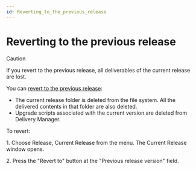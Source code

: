 ```yaml
---
id: Reverting_to_the_previous_release
---
```


# Reverting to the previous release

> [!CAUTION]
> If you revert to the previous release, all deliverables of the current release are lost.

You can [revert to the previous release](/docs/Continuous_delivery/Understanding_USoft_Delivery_Manager/Release_trees.md):

- The current release folder is deleted from the file system. All the delivered contents in that folder are also deleted.
- Upgrade scripts associated with the current version are deleted from Delivery Manager.

To revert:

1. Choose Release, Current Release from the menu. The Current Release window opens.

2. Press the "Revert to" button at the "Previous release version" field.